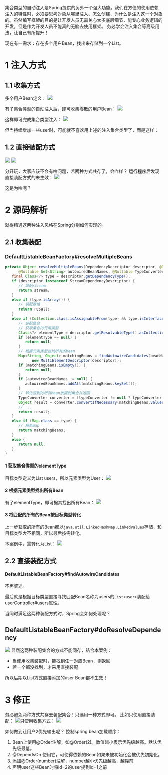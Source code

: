 集合类型的自动注入是Spring提供的另外一个强大功能。我们在方便的使用依赖注入的特性时，必须要思考对象从哪里注入、怎么创建、为什么是注入这一个对象的。虽然编写框架的目的是让开发人员无需关心太多底层细节，能专心业务逻辑的开发，但是作为开发人员不能真的无脑去使用框架。
务必学会注入集合等高级用法，让自己有所提升！

现在有一需求：存在多个用户Bean，找出来存储到一个List。
# 1 注入方式
## 1.1 收集方式
多个用户Bean定义：
![](https://img-blog.csdnimg.cn/ac65da5cd0bd43818389f5deab4803e6.png?x-oss-process=image/watermark,type_ZHJvaWRzYW5zZmFsbGJhY2s,shadow_50,text_Q1NETiBASmF2YUVkZ2Uu,size_20,color_FFFFFF,t_70,g_se,x_16)

有了集合类型的自动注入后，即可收集零散的用户Bean：
![](https://img-blog.csdnimg.cn/20d0ea3055e348a2860e82ceeca9f36f.png?x-oss-process=image/watermark,type_ZHJvaWRzYW5zZmFsbGJhY2s,shadow_50,text_Q1NETiBASmF2YUVkZ2Uu,size_20,color_FFFFFF,t_70,g_se,x_16)

这样即可完成集合类型注入：
![](https://img-blog.csdnimg.cn/1d3ae50349f743738a2d7473936e2a3a.png)


但当持续增加一些user时，可能就不喜欢用上述的注入集合类型了，而是这样：
## 1.2 直接装配方式
![](https://img-blog.csdnimg.cn/b3cf4f059ebe48a2b352ea48b274fe9d.png?x-oss-process=image/watermark,type_ZHJvaWRzYW5zZmFsbGJhY2s,shadow_50,text_Q1NETiBASmF2YUVkZ2Uu,size_20,color_FFFFFF,t_70,g_se,x_16)
![](https://img-blog.csdnimg.cn/b1cea2e7b6fb4f7b9ac241002cc2e953.png)

分开玩，大家应该不会有啥问题，若两种方式共存了，会咋样？
运行程序后发现直接装配方式的未生效：
![](https://img-blog.csdnimg.cn/ce05a1948eaa414082d8f18685dfdad1.png)

这是为啥呢？
# 2 源码解析
就得精通这两种注入风格在Spring分别如何实现的。
## 2.1 收集装配
###  DefaultListableBeanFactory#resolveMultipleBeans
```java
private Object resolveMultipleBeans(DependencyDescriptor descriptor, @Nullable String beanName,
      @Nullable Set<String> autowiredBeanNames, @Nullable TypeConverter typeConverter) {
   final Class<?> type = descriptor.getDependencyType();
   if (descriptor instanceof StreamDependencyDescriptor) {
      // 装配stream
      return stream;
   }
   else if (type.isArray()) {
      // 装配数组
      return result;
   }
   else if (Collection.class.isAssignableFrom(type) && type.isInterface()) {
      // 装配集合
      // 获取集合的元素类型
      Class<?> elementType = descriptor.getResolvableType().asCollection().resolveGeneric();
      if (elementType == null) {
         return null;
      }
      // 根据元素类型查找所有的bean
      Map<String, Object> matchingBeans = findAutowireCandidates(beanName, elementType,
            new MultiElementDescriptor(descriptor));
      if (matchingBeans.isEmpty()) {
         return null;
      }
      if (autowiredBeanNames != null) {
         autowiredBeanNames.addAll(matchingBeans.keySet());
      }
      // 转化查到的所有bean放置到集合并返回
      TypeConverter converter = (typeConverter != null ? typeConverter : getTypeConverter());
      Object result = converter.convertIfNecessary(matchingBeans.values(), type);
      // ...
      return result;
   }
   else if (Map.class == type) {
      // 解析map
      return matchingBeans;
   }
   else {
      return null;
   }
}
```
#### 1 获取集合类型的elementType
目标类型定义为List<User> users，所以元素类型为User：
![](https://img-blog.csdnimg.cn/f8d0c4f475bb431ea81cd62c880a34cf.png?x-oss-process=image/watermark,type_ZHJvaWRzYW5zZmFsbGJhY2s,shadow_50,text_Q1NETiBASmF2YUVkZ2Uu,size_20,color_FFFFFF,t_70,g_se,x_16)
#### 2 根据元素类型找出所有Bean
有了elementType，即可据其找出所有Bean：
![](https://img-blog.csdnimg.cn/a2d520efa38749b79dc754c4eccaf158.png?x-oss-process=image/watermark,type_ZHJvaWRzYW5zZmFsbGJhY2s,shadow_50,text_Q1NETiBASmF2YUVkZ2Uu,size_20,color_FFFFFF,t_70,g_se,x_16)

#### 3 将匹配的所有的Bean按目标类型转化
上一步获取的所有的Bean都以`java.util.LinkedHashMap.LinkedValues`存储，和目标类型大不相同，所以最后按需转化。

本案例中，需转化为List：
![](https://img-blog.csdnimg.cn/4fa60adda03b4c9e8ca483a4729d32bf.png?x-oss-process=image/watermark,type_ZHJvaWRzYW5zZmFsbGJhY2s,shadow_50,text_Q1NETiBASmF2YUVkZ2Uu,size_20,color_FFFFFF,t_70,g_se,x_16)
## 2.2 直接装配方式
#### DefaultListableBeanFactory#findAutowireCandidates
不再赘述。

最后就是根据目标类型直接寻找匹配Bean名称为users的`List<user>`装配给userController#users属性。

当同时满足这两种装配方式时，Spring会如何处理呢？
## DefaultListableBeanFactory#doResolveDependency
![](https://img-blog.csdnimg.cn/c644acc0147a4c09adb3c18d3325083b.png?x-oss-process=image/watermark,type_ZHJvaWRzYW5zZmFsbGJhY2s,shadow_50,text_Q1NETiBASmF2YUVkZ2Uu,size_20,color_FFFFFF,t_70,g_se,x_16)
显然这两种装配集合的方式不能同存，结合本案例：
- 当使用收集装配时，能找到任一对应Bean，则返回
- 若一个都没找到，才采用直接装配

所以后期以List方式直接添加的user Bean都不生效！
# 3 修正
务必避免两种方式共存去装配集合！只选用一种方式即可。
比如只使用直接装配：
![](https://img-blog.csdnimg.cn/73198359e18e441ab5c2bbc0337eb2ac.png?x-oss-process=image/watermark,type_ZHJvaWRzYW5zZmFsbGJhY2s,shadow_50,text_Q1NETiBASmF2YUVkZ2Uu,size_20,color_FFFFFF,t_70,g_se,x_16)只使用收集方式：
![](https://img-blog.csdnimg.cn/16d5c6659cd94bb68a4fad26224cbcf0.png?x-oss-process=image/watermark,type_ZHJvaWRzYW5zZmFsbGJhY2s,shadow_50,text_Q1NETiBASmF2YUVkZ2Uu,size_20,color_FFFFFF,t_70,g_se,x_16)

如何做到让用户2优先输出呢？
控制spring bean加载顺序：
1. Bean上使用@Order注解，如@Order(2)。数值越小表示优先级越高。默认优先级最低。
2. @DependsOn 使用它，可使得依赖的Bean如果未被初始化会被优先初始化。
3. 添加@Order(number)注解，number越小优先级越高，越靠前
4. 声明user这些Bean时将id=2的user提到id=1之前